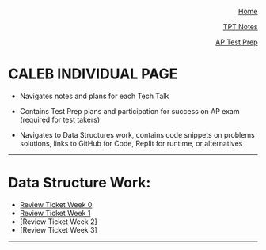 <p align="right"><a href="https://calebkimsd.github.io/Tri-3-CSA/">Home</a></p>
<p align="right"><a href="https://calebkimsd.github.io/Tri-3-CSA/notes">TPT Notes</a></p>
<p align="right"><a href="https://calebkimsd.github.io/Tri-3-CSA/testprep">AP Test Prep</a></p>


# CALEB INDIVIDUAL PAGE
- Navigates notes and plans for each Tech Talk

- Contains Test Prep plans and participation for success on AP exam (required for test takers)

- Navigates to Data Structures work, contains code snippets on problems solutions, links to GitHub for Code, Replit for runtime, or alternatives
-----------

# Data Structure Work:
- [Review Ticket Week 0](https://github.com/zenxha/musicgacha/issues/7)
- [Review Ticket Week 1](https://github.com/calebkimsd/Tri-3-CSA/issues/1)
- [Review Ticket Week 2]
- [Review Ticket Week 3]

-----------
